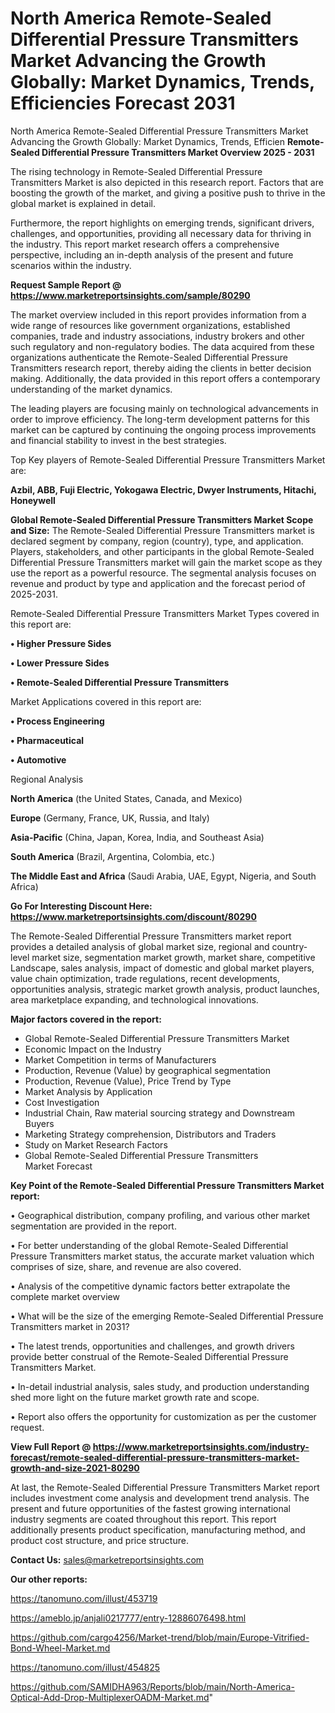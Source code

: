 # North America Remote-Sealed Differential Pressure Transmitters Market Advancing the Growth Globally: Market Dynamics, Trends, Efficiencies Forecast 2031
North America Remote-Sealed Differential Pressure Transmitters Market Advancing the Growth Globally: Market Dynamics, Trends, Efficien
<Strong> Remote-Sealed Differential Pressure Transmitters Market Overview 2025 - 2031</strong>

The rising technology in Remote-Sealed Differential Pressure Transmitters Market is also depicted in this research report. Factors that are boosting the growth of the market, and giving a positive push to thrive in the global market is explained in detail.

Furthermore, the report highlights on emerging trends, significant drivers, challenges, and opportunities, providing all necessary data for thriving in the industry. This report market research offers a comprehensive perspective, including an in-depth analysis of the present and future scenarios within the industry.

<strong>Request Sample Report @ <a href=https://www.marketreportsinsights.com/sample/80290>https://www.marketreportsinsights.com/sample/80290</a></strong>

The market overview included in this report provides information from a wide range of resources like government organizations, established companies, trade and industry associations, industry brokers and other such regulatory and non-regulatory bodies. The data acquired from these organizations authenticate the Remote-Sealed Differential Pressure Transmitters research report, thereby aiding the clients in better decision making. Additionally, the data provided in this report offers a contemporary understanding of the market dynamics.

The leading players are focusing mainly on technological advancements in order to improve efficiency. The long-term development patterns for this market can be captured by continuing the ongoing process improvements and financial stability to invest in the best strategies.

Top Key players of Remote-Sealed Differential Pressure Transmitters Market are:

<strong>Azbil, ABB, Fuji Electric, Yokogawa Electric, Dwyer Instruments, Hitachi, Honeywell</strong>

<strong><b>Global Remote-Sealed Differential Pressure Transmitters Market Scope and Size:</b></strong>
The Remote-Sealed Differential Pressure Transmitters market is declared segment by company, region (country), type, and application. Players, stakeholders, and other participants in the global Remote-Sealed Differential Pressure Transmitters market will gain the market scope as they use the report as a powerful resource. The segmental analysis focuses on revenue and product by type and application and the forecast period of 2025-2031.

Remote-Sealed Differential Pressure Transmitters Market Types covered in this report are:

<strong>• Higher Pressure Sides

• Lower Pressure Sides

• Remote-Sealed Differential Pressure Transmitters</strong>

Market Applications covered in this report are:

<strong>• Process Engineering

• Pharmaceutical

• Automotive</strong> 

Regional Analysis

<strong>North America</strong> (the United States, Canada, and Mexico)

<strong>Europe</strong> (Germany, France, UK, Russia, and Italy)

<strong>Asia-Pacific</strong> (China, Japan, Korea, India, and Southeast Asia)

<strong>South America</strong> (Brazil, Argentina, Colombia, etc.)

<strong>The Middle East and Africa</strong> (Saudi Arabia, UAE, Egypt, Nigeria, and South Africa)

<strong>Go For Interesting Discount Here: <a href=https://www.marketreportsinsights.com/discount/80290>https://www.marketreportsinsights.com/discount/80290</a></strong>

The Remote-Sealed Differential Pressure Transmitters market report provides a detailed analysis of global market size, regional and country-level market size, segmentation market growth, market share, competitive Landscape, sales analysis, impact of domestic and global market players, value chain optimization, trade regulations, recent developments, opportunities analysis, strategic market growth analysis, product launches, area marketplace expanding, and technological innovations.

<strong><b>Major factors covered in the report:</b></strong>
<ul>
  <li>Global Remote-Sealed Differential Pressure Transmitters Market </li>
  <li>Economic Impact on the Industry</li>
  <li>Market Competition in terms of Manufacturers</li>
  <li>Production, Revenue (Value) by geographical segmentation</li>
  <li>Production, Revenue (Value), Price Trend by Type</li>
  <li>Market Analysis by Application</li>
  <li>Cost Investigation</li>
  <li>Industrial Chain, Raw material sourcing strategy and Downstream Buyers</li>
  <li>Marketing Strategy comprehension, Distributors and Traders</li>
  <li>Study on Market Research Factors</li>
  <li>Global Remote-Sealed Differential Pressure Transmitters Market Forecast</li>
</ul>

<strong><b>Key Point of the Remote-Sealed Differential Pressure Transmitters Market report:</b></strong>

• Geographical distribution, company profiling, and various other market segmentation are provided in the report.

• For better understanding of the global Remote-Sealed Differential Pressure Transmitters market status, the accurate market valuation which comprises of size, share, and revenue are also covered.

• Analysis of the competitive dynamic factors better extrapolate the complete market overview

• What will be the size of the emerging Remote-Sealed Differential Pressure Transmitters market in 2031?

• The latest trends, opportunities and challenges, and growth drivers provide better construal of the Remote-Sealed Differential Pressure Transmitters Market.

• In-detail industrial analysis, sales study, and production understanding shed more light on the future market growth rate and scope.

• Report also offers the opportunity for customization as per the customer request.

<strong><b>View Full Report @ <a href=https://www.marketreportsinsights.com/industry-forecast/remote-sealed-differential-pressure-transmitters-market-growth-and-size-2021-80290>https://www.marketreportsinsights.com/industry-forecast/remote-sealed-differential-pressure-transmitters-market-growth-and-size-2021-80290</a></b></strong>


At last, the Remote-Sealed Differential Pressure Transmitters Market report includes investment come analysis and development trend analysis. The present and future opportunities of the fastest growing international industry segments are coated throughout this report. This report additionally presents product specification, manufacturing method, and product cost structure, and price structure.

<strong>Contact Us:</strong>
sales@marketreportsinsights.com

<strong>Our other reports:</strong>

<a href=https://tanomuno.com/illust/453719>https://tanomuno.com/illust/453719</a>

<a href=https://ameblo.jp/anjali0217777/entry-12886076498.html>https://ameblo.jp/anjali0217777/entry-12886076498.html</a>

<a href=https://github.com/cargo4256/Market-trend/blob/main/Europe-Vitrified-Bond-Wheel-Market.md>https://github.com/cargo4256/Market-trend/blob/main/Europe-Vitrified-Bond-Wheel-Market.md</a>

<a href=https://tanomuno.com/illust/454825>https://tanomuno.com/illust/454825</a>

<a href=https://github.com/SAMIDHA963/Reports/blob/main/North-America-Optical-Add-Drop-MultiplexerOADM-Market.md>https://github.com/SAMIDHA963/Reports/blob/main/North-America-Optical-Add-Drop-MultiplexerOADM-Market.md</a>"
